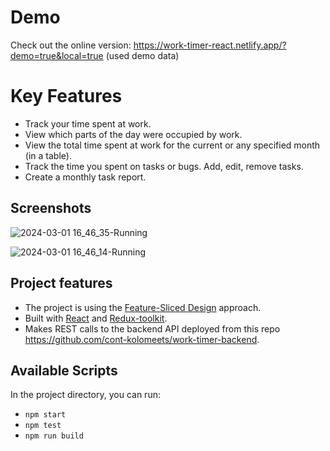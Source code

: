 # Demo

Check out the online version: https://work-timer-react.netlify.app/?demo=true&local=true (used demo data)

# Key Features

* Track your time spent at work.
* View which parts of the day were occupied by work.
* View the total time spent at work for the current or any specified month (in a table).
* Track the time you spent on tasks or bugs. Add, edit, remove tasks.
* Create a monthly task report.


## Screenshots

![2024-03-01 16_46_35-Running](https://github.com/cont-kolomeets/work-timer-react/assets/5318527/e36424fa-a532-4c6e-8ea3-dfd0fdeb58df)

![2024-03-01 16_46_14-Running](https://github.com/cont-kolomeets/work-timer-react/assets/5318527/23a11e79-a8d6-4cfa-9b7c-f29a138e2a2c)



## Project features

* The project is using the [Feature-Sliced Design](https://feature-sliced.design/) approach.
* Built with [React](https://react.dev/) and [Redux-toolkit](https://redux-toolkit.js.org/).
* Makes REST calls to the backend API deployed from this repo https://github.com/cont-kolomeets/work-timer-backend.

## Available Scripts

In the project directory, you can run:

* `npm start`
* `npm test`
* `npm run build`
